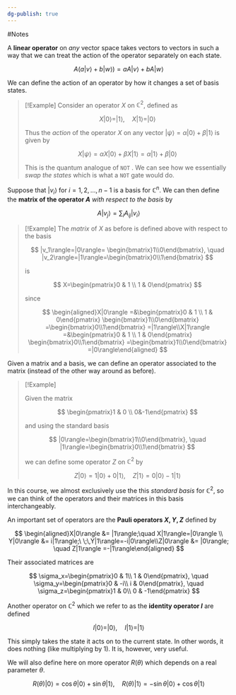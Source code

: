 ```yaml
---
dg-publish: true
---
```

#Notes 

A **linear operator** on _any_ vector space takes vectors to vectors in such a way that we can treat the action of the operator separately on each state.

$$ A(a|v\rangle+b|w\rangle)=aA|v\rangle + bA|w\rangle $$

We can define the action of an operator by how it changes a set of basis states.

> [!Example]
> Consider an operator $X$ on $\mathbb{C}^2$, defined as
> 
> $$ X|0\rangle=|1\rangle, \quad X|1\rangle =|0\rangle $$
> 
> Thus the _action_ of the operator $X$ on any vector $|\psi\rangle=\alpha|0\rangle +\beta |1\rangle$ is given by
> 
> $$ X|\psi\rangle = \alpha X|0\rangle+\beta X|1\rangle=\alpha|1\rangle +\beta |0\rangle $$
> 
> This is the quantum analogue of `NOT` . We can see how we essentially _swap the states_ which is what a `NOT` gate would do.

Suppose that $|v_i\rangle$ for $i=1,2,\dots,n-1$ is a basis for $\mathbb{C}^n$. We can then define the **matrix of the operator $A$** _with respect to the basis_ by

$$ A|v_j\rangle =\sum_i A_{ij}|v_i\rangle $$

> [!Example]
> The _matrix_ of $X$ as before is defined above with respect to the basis
> 
> $$ |v_1\rangle=|0\rangle= \begin{bmatrix}1\\0\end{bmatrix}, \quad |v_2\rangle=|1\rangle=\begin{bmatrix}0\\1\end{bmatrix} $$
> 
> is
> 
> $$ X=\begin{pmatrix}0 & 1 \\ 1 & 0\end{pmatrix} $$
> 
> since
> 
> $$ \begin{aligned}X|0\rangle =&\begin{pmatrix}0 & 1 \\ 1 & 0\end{pmatrix} \begin{bmatrix}1\\0\end{bmatrix} =\begin{bmatrix}0\\1\end{bmatrix} =|1\rangle\\X|1\rangle =&\begin{pmatrix}0 & 1 \\ 1 & 0\end{pmatrix} \begin{bmatrix}0\\1\end{bmatrix} =\begin{bmatrix}1\\0\end{bmatrix} =|0\rangle\end{aligned} $$
> 


Given a matrix and a basis, we can define an operator associated to the matrix (instead of the other way around as before).


> [!Example]
> 
> Given the matrix
> 
> $$ \begin{pmatrix}1 & 0 \\ 0&-1\end{pmatrix} $$
> 
> and using the standard basis
> 
> $$ |0\rangle=\begin{bmatrix}1\\0\end{bmatrix}, \quad |1\rangle=\begin{bmatrix}0\\1\end{bmatrix} $$
> 
> we can define some operator $Z$ on $\mathbb{C}^2$ by
> 
> $$ Z|0\rangle=1|0\rangle+0|1\rangle,\quad Z|1\rangle=0|0\rangle-1|1\rangle $$
> 
> 

In this course, we almost exclusively use the this _standard basis_ for $\mathbb{C}^2$, so we can think of the operators and their matrices in this basis interchangeably.

An important set of operators are the **Pauli operators $X,Y,Z$** defined by

$$ \begin{aligned}X|0\rangle &= |1\rangle;\quad X|1\rangle=|0\rangle \\ Y|0\rangle &= i|1\rangle;\ \;\,Y|1\rangle=-i|0\rangle\\Z|0\rangle &= |0\rangle; \quad Z|1\rangle =-|1\rangle\end{aligned} $$

Their associated matrices are

$$ \sigma_x=\begin{pmatrix}0 & 1\\ 1 & 0\end{pmatrix}, \quad \sigma_y=\begin{pmatrix}0 & -i\\ i & 0\end{pmatrix}, \quad \sigma_z=\begin{pmatrix}1 & 0\\ 0 & -1\end{pmatrix} $$

Another operator on $\mathbb{C}^2$ which we refer to as the **identity operator $I$** are defined

$$ I|0\rangle=|0\rangle, \quad I|1\rangle=|1\rangle $$

This simply takes the state it acts on to the current state. In other words, it does nothing (like multiplying by 1). It is, however, very useful.

We will also define here on more operator $R(\theta)$ which depends on a real parameter $\theta$.

$$
R(\theta)|0\rangle=\cos \theta|0\rangle+\sin\theta|1\rangle, \quad R(\theta)|1\rangle =-\sin\theta|0\rangle+\cos\theta|1\rangle
$$